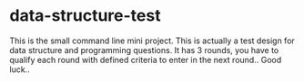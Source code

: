 # data-structure-test
This  is the small command line mini project. This is actually a test design for data structure and programming questions. It has 3 rounds, you have to qualify each round with defined criteria to enter in the next round.. Good luck..
